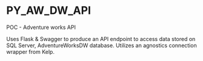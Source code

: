 # PY_AW_DW_API
POC - Adventure works API

Uses Flask & Swagger to produce an API endpoint to access data stored on SQL Server, AdventureWorksDW database. Utilizes an agnostics connection wrapper from Kelp. 
